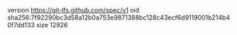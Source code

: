 version https://git-lfs.github.com/spec/v1
oid sha256:7f92290bc3d58a12b0a753e9871388bc128c43ecf6d9119001b214b40f7dd133
size 12926
